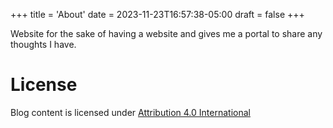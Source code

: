 +++
title = 'About'
date = 2023-11-23T16:57:38-05:00
draft = false
+++

Website for the sake of having a website and gives me a portal to share any thoughts I have.

# License
Blog content is licensed under [Attribution 4.0 International](https://creativecommons.org/licenses/by/4.0/?ref=chooser-v1)

